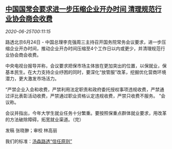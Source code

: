 <!--1593044595000-->
[中国国常会要求进一步压缩企业开办时间 清理规范行业协会商会收费](https://cn.reuters.com/article/china-business-open-fee-0625-idCNKBS23W00Z)
------

<div><i>2020-06-25T00:11:15</i></div><div class="StandardArticleBody_body"><p>路透北京6月24日 - 中国总理李克强周三主持召开国务院常务会议要求，进一步压缩企业开办时间，推动企业开办时间压缩至4个工作日以内或更少，并清理规范行业协会商会收费。 </p><p>中央电视台报导并称，会议要求把保市场主体放在更加突出的位置，以保就业，保基本民生。在大力支持企业纾困的同时，要深化“放管服”改革，挖掘优化营商环境潜力，更大激发市场活力。 </p><p>“严禁企业入会和收费，严禁利用法定职责和政府委托授权事项违规收费，严禁通过评比表彰活动收费，严禁通过职业资格认定违规收费，严禁只收费不服务。 ”会议称。 </p><p>会议并指出，今年大学生就业任务十分繁重。要按照保重点群体就业要求，用改革的方法破除障碍，拓宽就业渠道。（完） </p><div class="Attribution_container"><div class="Attribution_attribution"><p class="Attribution_content">发稿 张晓翀；审校 林高丽 </p></div></div><div class="StandardArticleBody_trustBadgeContainer"><span class="StandardArticleBody_trustBadgeTitle">我们的标准：</span><span class="trustBadgeUrl"><a href="https://www.thomsonreuters.cn/content/dam/openweb/documents/pdf/china/brochures/about-us-1.pdf">汤森路透“信任原则”</a></span></div></div>
